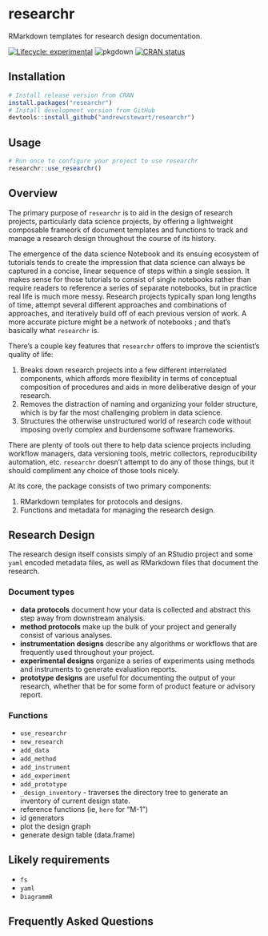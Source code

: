 
<!-- README.md is generated from README.Rmd. Please edit that file -->

# researchr

RMarkdown templates for research design documentation.

<!-- badges: start -->

[![Lifecycle:
experimental](https://img.shields.io/badge/lifecycle-experimental-orange.svg)](https://www.tidyverse.org/lifecycle/#experimental)
![pkgdown](https://github.com/andrewcstewart/researchr/workflows/pkgdown/badge.svg)
[![CRAN
status](https://www.r-pkg.org/badges/version/researchr)](https://CRAN.R-project.org/package=researchr)
<!-- badges: end -->

## Installation

``` r
# Install release version from CRAN
install.packages("researchr")
# Install development version from GitHub
devtools::install_github("andrewcstewart/researchr")
```

## Usage

``` r
# Run once to configure your project to use researchr
researchr::use_researchr()
```

## Overview

The primary purpose of `researchr` is to aid in the design of research
projects, particularly data science projects, by offering a lightweight
composable frameork of document templates and functions to track and
manage a research design throughout the course of its history.

The emergence of the data science Notebook and its ensuing ecosystem of
tutorials tends to create the impression that data science can always be
captured in a concise, linear sequence of steps within a single session.
It makes sense for those tutorials to consist of single notebooks rather
than require readers to reference a series of separate notebooks, but in
practice real life is much more messy. Research projects typically span
long lengths of time, attempt several different approaches and
combinations of approaches, and iteratively build off of each previous
version of work. A more accurate picture might be a network of notebooks
; and that’s basically what `researchr` is.

There’s a couple key features that `researchr` offers to improve the
scientist’s quality of life:

1.  Breaks down research projects into a few different interrelated
    components, which affords more flexibility in terms of conceptual
    composition of procedures and aids in more deliberative design of
    your research.
2.  Removes the distraction of naming and organizing your folder
    structure, which is by far the most challenging problem in data
    science.
3.  Structures the otherwise unstructured world of research code without
    imposing overly complex and burdensome software frameworks.

There are plenty of tools out there to help data science projects
including workflow managers, data versioning tools, metric collectors,
reproducibility automation, etc. `researchr` doesn’t attempt to do any
of those things, but it should compliment any choice of those tools
nicely.

At its core, the package consists of two primary components:

1.  RMarkdown templates for protocols and designs.
2.  Functions and metadata for managing the research design.

## Research Design

The research design itself consists simply of an RStudio project and
some `yaml` encoded metadata files, as well as RMarkdown files that
document the research.

### Document types

  - **data protocols** document how your data is collected and abstract
    this step away from downstream analysis.
  - **method protocols** make up the bulk of your project and generally
    consist of various analyses.
  - **instrumentation designs** describe any algorithms or workflows
    that are frequently used throughout your project.
  - **experimental designs** organize a series of experiments using
    methods and instruments to generate evaluation reports.
  - **prototype designs** are useful for documenting the output of your
    research, whether that be for some form of product feature or
    advisory report.

### Functions

  - `use_researchr`
  - `new_research`
  - `add_data`
  - `add_method`
  - `add_instrument`
  - `add_experiment`
  - `add_prototype`
  - `_design_inventory` - traverses the directory tree to generate an
    inventory of current design state.
  - reference functions (ie, `here` for “M-1”)
  - id generators
  - plot the design graph
  - generate design table (data.frame)

## Likely requirements

  - `fs`
  - `yaml`
  - `DiagrammR`

## Frequently Asked Questions
